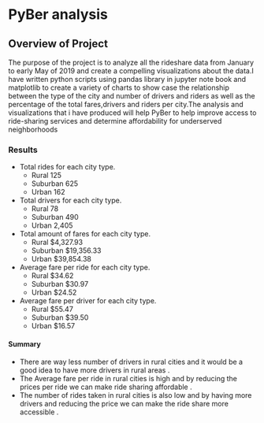 # PyBer analysis

## Overview of Project
The purpose of the project is to analyze all the rideshare data from January to early May of 2019 and create a compelling visualizations about the data.I have written python scripts using pandas library in jupyter note book and  matplotlib  to create a variety of charts to show case the relationship between the type of the city and number of drivers and riders as well as the percentage of the total fares,drivers and riders per city.The analysis and visualizations that i have produced will help PyBer to help improve access to ride-sharing services and determine affordability for underserved neighborhoods


### Results
- Total rides for each city type.
    - Rural        125
    - Suburban     625
    - Urban        162
- Total drivers for each city type.
   - Rural         78
   - Suburban     490
   - Urban       2,405
- Total amount of fares for each city type.
   - Rural        $4,327.93
   - Suburban    $19,356.33
   - Urban       $39,854.38
- Average fare per ride for each city type.
   - Rural       $34.62
   - Suburban    $30.97
   - Urban       $24.52
- Average fare per driver for each city type.
   - Rural       $55.47
   - Suburban    $39.50
   - Urban       $16.57

#### Summary

- There are way less number of drivers in rural cities and it would be a good idea to have more drivers in rural areas .
- The Average fare per ride in rural cities is high and by reducing the prices per ride we can make ride sharing affordable .
- The number of rides taken in rural cities is also low and by having more drivers and reducing the price we can make the ride share more accessible .

